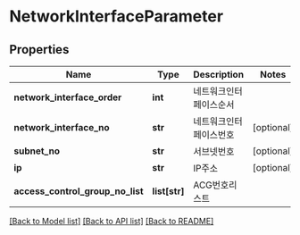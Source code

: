 # NetworkInterfaceParameter

## Properties
Name | Type | Description | Notes
------------ | ------------- | ------------- | -------------
**network_interface_order** | **int** | 네트워크인터페이스순서 | 
**network_interface_no** | **str** | 네트워크인터페이스번호 | [optional] 
**subnet_no** | **str** | 서브넷번호 | [optional] 
**ip** | **str** | IP주소 | [optional] 
**access_control_group_no_list** | **list[str]** | ACG번호리스트 | 

[[Back to Model list]](../README.md#documentation-for-models) [[Back to API list]](../README.md#documentation-for-api-endpoints) [[Back to README]](../README.md)


